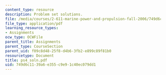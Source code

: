 ```yaml
---
content_type: resource
description: Problem set solutions.
file: /media/courses/2-611-marine-power-and-propulsion-fall-2006/749d6c1139a6e355c9e91c40ec079dd1_ps4_soln.pdf
file_type: application/pdf
learning_resource_types:
- Assignments
ocw_type: OCWFile
parent_title: Assignments
parent_type: CourseSection
parent_uid: f09c8d48-25f8-d4b6-3fb2-e899c89f81b0
resourcetype: Document
title: ps4_soln.pdf
uid: 749d6c11-39a6-e355-c9e9-1c40ec079dd1
---
```

